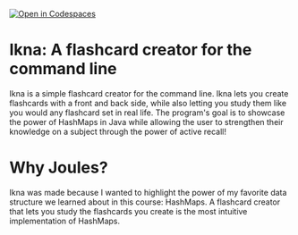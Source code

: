 [![Open in Codespaces](https://classroom.github.com/assets/launch-codespace-2972f46106e565e64193e422d61a12cf1da4916b45550586e14ef0a7c637dd04.svg)](https://classroom.github.com/open-in-codespaces?assignment_repo_id=19433968)

# Ikna: A flashcard creator for the command line
Ikna is a simple flashcard creator for the command line. Ikna lets you create flashcards with a front and back side, while also letting you study them like you would any flashcard set in real life. The program's goal is to showcase the power of HashMaps in Java while allowing the user to strengthen their knowledge on a subject through the power of active recall!

# Why Joules?
Ikna was made because I wanted to highlight the power of my favorite data structure we learned about in this course: HashMaps. A flashcard creator that lets you study the flashcards you create is the most intuitive implementation of HashMaps.
